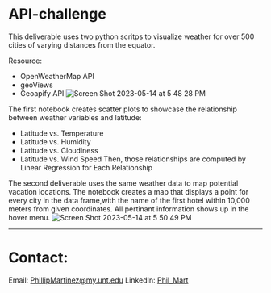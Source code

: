 # API-challenge

This deliverable uses two python scritps to visualize weather for over 500 cities of varying distances from the equator. 

Resource: 
* OpenWeatherMap API 
* geoViews
* Geoapify API 
![Screen Shot 2023-05-14 at 5 48 28 PM](https://github.com/Phil-Mart/python-api-challenge/assets/120279988/6d85ab86-ade9-4c95-bdab-355392fc12dc)

The first notebook creates scatter plots to showcase the relationship between weather variables and latitude:
* Latitude vs. Temperature
* Latitude vs. Humidity
* Latitude vs. Cloudiness
* Latitude vs. Wind Speed
Then, those relationships are computed by Linear Regression for Each Relationship

The second deliverable uses the same weather data to map potential vacation locations. The notebook creates a map that displays a point for every city in the data frame,with the name of the first hotel within 10,000 meters from given coordinates. All pertinant information shows up in the hover menu.
![Screen Shot 2023-05-14 at 5 50 49 PM](https://github.com/Phil-Mart/python-api-challenge/assets/120279988/b2af555b-8048-4d9a-859f-3476ab94fcd1)

---------
# Contact:

Email: PhillipMartinez@my.unt.edu
LinkedIn: [Phil_Mart](https://www.linkedin.com/in/phil-mart/)
